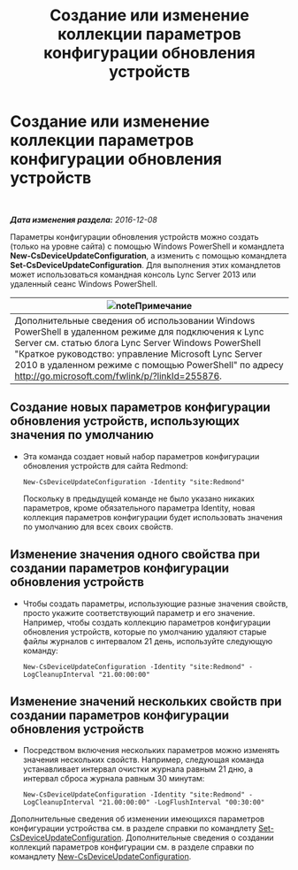 ﻿---
title: Создание или изменение коллекции параметров конфигурации обновления устройств
TOCTitle: Создание или изменение коллекции параметров конфигурации обновления устройств
ms:assetid: 3e8ce95f-a8c8-417c-b1f7-0f759a567aff
ms:mtpsurl: https://technet.microsoft.com/ru-ru/library/JJ994029(v=OCS.15)
ms:contentKeyID: 52058220
ms.date: 12/10/2016
mtps_version: v=OCS.15
ms.translationtype: HT
---

# Создание или изменение коллекции параметров конфигурации обновления устройств

 

_**Дата изменения раздела:** 2016-12-08_

Параметры конфигурации обновления устройств можно создать (только на уровне сайта) с помощью Windows PowerShell и командлета **New-CsDeviceUpdateConfiguration**, а изменить с помощью командлета **Set-CsDeviceUpdateConfiguration**. Для выполнения этих командлетов может использоваться командная консоль Lync Server 2013 или удаленный сеанс Windows PowerShell.

<table>
<thead>
<tr class="header">
<th><img src="images/Gg398412.note(OCS.15).gif" title="note" alt="note" />Примечание</th>
</tr>
</thead>
<tbody>
<tr class="odd">
<td>Дополнительные сведения об использовании Windows PowerShell в удаленном режиме для подключения к Lync Server см. статью блога Lync Server Windows PowerShell &quot;Краткое руководство: управление Microsoft Lync Server 2010 в удаленном режиме с помощью PowerShell&quot; по адресу <a href="http://go.microsoft.com/fwlink/p/?linkid=255876">http://go.microsoft.com/fwlink/p/?linkId=255876</a>.</td>
</tr>
</tbody>
</table>



## Создание новых параметров конфигурации обновления устройств, использующих значения по умолчанию

  - Эта команда создает новый набор параметров конфигурации обновления устройств для сайта Redmond:
    
        New-CsDeviceUpdateConfiguration -Identity "site:Redmond"
    
    Поскольку в предыдущей команде не было указано никаких параметров, кроме обязательного параметра Identity, новая коллекция параметров конфигурации будет использовать значения по умолчанию для всех своих свойств.

## Изменение значения одного свойства при создании параметров конфигурации обновления устройств

  - Чтобы создать параметры, использующие разные значения свойств, просто укажите соответствующий параметр и его значение. Например, чтобы создать коллекцию параметров конфигурации обновления устройств, которые по умолчанию удаляют старые файлы журналов с интервалом 21 день, используйте следующую команду:
    
        New-CsDeviceUpdateConfiguration -Identity "site:Redmond" -LogCleanupInterval "21.00:00:00"

## Изменение значений нескольких свойств при создании параметров конфигурации обновления устройств

  - Посредством включения нескольких параметров можно изменять значения нескольких свойств. Например, следующая команда устанавливает интервал очистки журнала равным 21 дню, а интервал сброса журнала равным 30 минутам:
    
        New-CsDeviceUpdateConfiguration -Identity "site:Redmond" -LogCleanupInterval "21.00:00:00" -LogFlushInterval "00:30:00"

Дополнительные сведения об изменении имеющихся параметров конфигурации устройства см. в разделе справки по командлету [Set-CsDeviceUpdateConfiguration](https://docs.microsoft.com/en-us/powershell/module/skype/Set-CsDeviceUpdateConfiguration). Дополнительные сведения о создании коллекций параметров конфигурации см. в разделе справки по командлету [New-CsDeviceUpdateConfiguration](https://docs.microsoft.com/en-us/powershell/module/skype/New-CsDeviceUpdateConfiguration).

